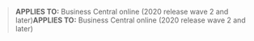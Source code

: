 > <span data-ttu-id="bc467-101">**APPLIES TO:** Business Central online (2020 release wave 2 and later)</span><span class="sxs-lookup"><span data-stu-id="bc467-101">**APPLIES TO:** Business Central online (2020 release wave 2 and later)</span></span>